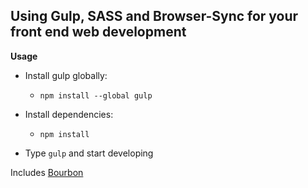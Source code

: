## Using Gulp, SASS and Browser-Sync for your front end web development

**Usage**

- Install gulp globally:
  - `npm install --global gulp`

- Install dependencies:
  - `npm install`

- Type `gulp` and start developing

Includes [Bourbon](http://bourbon.io/)
